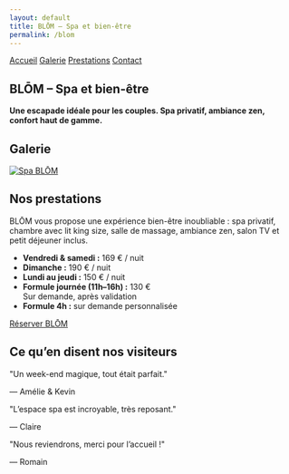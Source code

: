 ```yaml
---
layout: default
title: BLŌM – Spa et bien-être
permalink: /blom
---
```


<div class="bg-black text-white min-h-screen px-4 text-center">

  <!-- MENU DE NAVIGATION -->
  <nav class="flex justify-center space-x-6 py-6 text-sm font-semibold uppercase tracking-wide text-white">
    <a href="{{ site.baseurl }}/" class="hover:underline">Accueil</a>
    <a href="#galerie" class="hover:underline">Galerie</a>
    <a href="#prestations" class="hover:underline">Prestations</a>
    <a href="{{ site.baseurl }}/contact" class="hover:underline">Contact</a>
  </nav>

  <!-- SECTION ACCUEIL -->
  <section id="accueil" class="py-6">
    <h1 class="text-4xl font-bold mb-4">BLŌM – Spa et bien-être</h1>
    <p class="text-lg max-w-xl mx-auto mb-6">
      <strong>
        Une escapade idéale pour les couples. Spa privatif, ambiance zen, confort haut de gamme.
      </strong>
    </p>
  </section>

  <!-- SECTION GALERIE -->
  <section id="galerie" class="py-8">
    <h2 class="text-2xl font-bold mb-6">Galerie</h2>
    <div class="flex justify-center">
      <a href="{{ site.baseurl }}/assets/images/Spa.jpg" data-lightbox="blom" data-title="Spa BLŌM">
        <img src="{{ site.baseurl }}/assets/images/Spa.jpg" alt="Spa BLŌM" class="h-48 rounded shadow" />
      </a>
      <!-- Images masquées -->
      <a href="{{ site.baseurl }}/assets/images/blom2.jpg" data-lightbox="blom" data-title="Salle de bain" style="display: none;"></a>
      <a href="{{ site.baseurl }}/assets/images/blom3.jpg" data-lightbox="blom" data-title="Lit king size" style="display: none;"></a>
      <a href="{{ site.baseurl }}/assets/images/blom4.jpg" data-lightbox="blom" data-title="Espace salon" style="display: none;"></a>
    </div>
  </section>

  <!-- SECTION PRESTATIONS -->
  <section id="prestations" class="py-12">
    <h2 class="text-2xl font-bold mb-6">Nos prestations</h2>
    <p class="max-w-xl mx-auto text-lg mb-6">
      BLŌM vous propose une expérience bien-être inoubliable : spa privatif, chambre avec lit king size, salle de massage, ambiance zen, salon TV et petit déjeuner inclus.
    </p>
    <div class="text-left max-w-md mx-auto mb-6">
      <ul class="list-disc list-inside space-y-2 text-white">
        <li><strong>Vendredi & samedi :</strong> 169 € / nuit</li>
        <li><strong>Dimanche :</strong> 190 € / nuit</li>
        <li><strong>Lundi au jeudi :</strong> 150 € / nuit</li>
        <li><strong>Formule journée (11h–16h) :</strong> 130 € <br><span class="text-sm text-gray-400">Sur demande, après validation</span></li>
        <li><strong>Formule 4h :</strong> sur demande personnalisée</li>
      </ul>
    </div>
    <a href="{{ site.baseurl }}/contact"
       class="bg-white text-black hover:bg-gray-300 font-semibold py-3 px-6 rounded-full transition inline-block">
      Réserver BLŌM
    </a>
  </section>

  <!-- AVIS CLIENTS -->
  <section class="py-12">
    <h2 class="text-2xl font-bold mb-6">Ce qu’en disent nos visiteurs</h2>
    <div class="relative w-full max-w-2xl mx-auto overflow-hidden">
      <div id="testimonial-carousel-blom" class="whitespace-nowrap transition-transform duration-700 ease-in-out">
        <div class="inline-block w-full px-4">
          <p class="text-lg italic mb-2">"Un week-end magique, tout était parfait."</p>
          <p class="text-sm text-gray-400">— Amélie & Kevin</p>
        </div>
        <div class="inline-block w-full px-4">
          <p class="text-lg italic mb-2">"L’espace spa est incroyable, très reposant."</p>
          <p class="text-sm text-gray-400">— Claire</p>
        </div>
        <div class="inline-block w-full px-4">
          <p class="text-lg italic mb-2">"Nous reviendrons, merci pour l’accueil !"</p>
          <p class="text-sm text-gray-400">— Romain</p>
        </div>
      </div>
    </div>
  </section>

  <script>
    let indexBlom = 0;
    const carouselBlom = document.getElementById('testimonial-carousel-blom');
    const slideCountBlom = carouselBlom.children.length;

    setInterval(() => {
      indexBlom = (indexBlom + 1) % slideCountBlom;
      carouselBlom.style.transform = `translateX(-${indexBlom * 100}%)`;
    }, 5000);
  </script>

</div>
